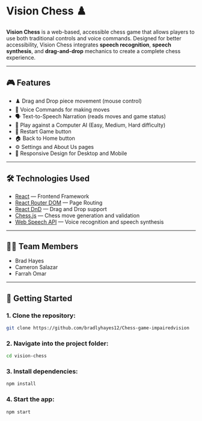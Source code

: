 # Vision Chess ♟️

**Vision Chess** is a web-based, accessible chess game that allows players to use both traditional controls and voice commands. Designed for better accessibility, Vision Chess integrates **speech recognition**, **speech synthesis**, and **drag-and-drop** mechanics to create a complete chess experience.

---

## 🎮 Features

- ♟️ Drag and Drop piece movement (mouse control)
- 🎤 Voice Commands for making moves
- 🗣️ Text-to-Speech Narration (reads moves and game status)
- 🧠 Play against a Computer AI (Easy, Medium, Hard difficulty)
- 🔄 Restart Game button
- 🏠 Back to Home button
- ⚙️ Settings and About Us pages
- 📱 Responsive Design for Desktop and Mobile

---

## 🛠️ Technologies Used

- [React](https://reactjs.org/) — Frontend Framework
- [React Router DOM](https://reactrouter.com/) — Page Routing
- [React DnD](https://react-dnd.github.io/react-dnd/about) — Drag and Drop support
- [Chess.js](https://github.com/jhlywa/chess.js) — Chess move generation and validation
- [Web Speech API](https://developer.mozilla.org/en-US/docs/Web/API/Web_Speech_API) — Voice recognition and speech synthesis

---

## 👨‍💻 Team Members

- Brad Hayes
- Cameron Salazar
- Farrah Omar

---

## 🚀 Getting Started

### 1. Clone the repository:

```bash
git clone https://github.com/bradlyhayes12/Chess-game-impairedvision
```

### 2. Navigate into the project folder:

```bash
cd vision-chess
```

### 3. Install dependencies:

```bash
npm install
```

### 4. Start the app:

```bash
npm start
